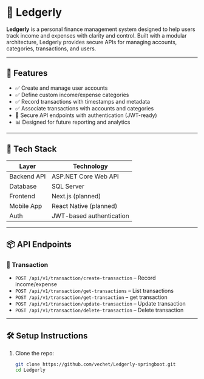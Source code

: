 ﻿# 📒 Ledgerly

**Ledgerly** is a personal finance management system designed to help users track income and expenses with clarity and control. Built with a modular architecture, Ledgerly provides secure APIs for managing accounts, categories, transactions, and users.

---

## 🚀 Features

- ✅ Create and manage user accounts
- ✅ Define custom income/expense categories
- ✅ Record transactions with timestamps and metadata
- ✅ Associate transactions with accounts and categories
- 🔐 Secure API endpoints with authentication (JWT-ready)
- 📊 Designed for future reporting and analytics

---

## 🧱 Tech Stack

| Layer       | Technology               |
| ----------- | ------------------------ |
| Backend API | ASP.NET Core Web API     |
| Database    | SQL Server               |
| Frontend    | Next.js (planned)        |
| Mobile App  | React Native (planned)   |
| Auth        | JWT-based authentication |

---

## 📦 API Endpoints

### 💸 Transaction

- `POST /api/v1/transaction/create-transaction` – Record income/expense
- `POST /api/v1/transaction/get-transactions` – List transactions
- `POST /api/v1/transaction/get-transaction` – get transaction
- `POST /api/v1/transaction/update-transaction` – Update transaction
- `POST /api/v1/transaction/delete-transaction` – Delete transaction

---

## 🛠️ Setup Instructions

1. Clone the repo:
   ```bash
   git clone https://github.com/vechet/Ledgerly-springboot.git
   cd Ledgerly
   ```